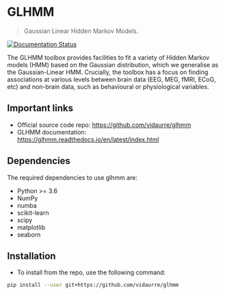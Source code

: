 # GLHMM
> Gaussian Linear Hidden Markov Models.

[![Documentation Status](https://readthedocs.org/projects/glhmm/badge/?version=latest)](https://glhmm.readthedocs.io/en/latest/?badge=latest)

The GLHMM toolbox provides facilities to fit a variety of Hidden Markov models (HMM) based on the Gaussian distribution, which we generalise as the Gaussian-Linear HMM. 
Crucially, the toolbox has a focus on finding associations at various levels between brain data (EEG, MEG, fMRI, ECoG, etc) and non-brain data, such as behavioural or physiological variables.

## Important links

- Official source code repo: <https://github.com/vidaurre/glhmm>
- GLHMM documentation: <https://glhmm.readthedocs.io/en/latest/index.html>

## Dependencies

The required dependencies to use glhmm are:

- Python >= 3.6
- NumPy
- numba
- scikit-learn
- scipy
- matplotlib
- seaborn

## Installation

- To install from the repo, use the following command:

```bash
pip install --user git+https://github.com/vidaurre/glhmm
